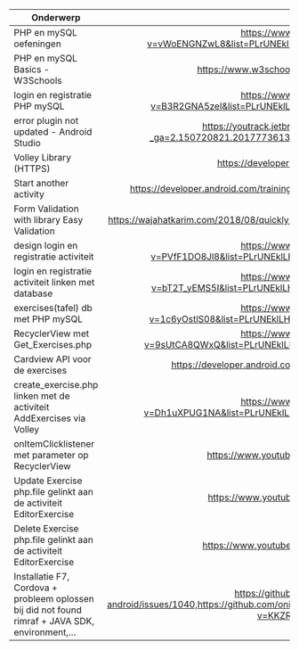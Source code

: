 | Onderwerp    | Bron |
| -------------|:---------------:|
| PHP en mySQL oefeningen | https://www.youtube.com/watch?v=vWoENGNZwL8&list=PLrUNEklLHiKVMkfpF3G9HVf0AstEeZ6Sm&index=13        | 
|PHP en mySQL Basics - W3Schools|https://www.w3schools.com/php/php_mysql_intro.asp|
|login en registratie PHP mySQL|https://www.youtube.com/watch?v=B3R2GNA5zeI&list=PLrUNEklLHiKVMkfpF3G9HVf0AstEeZ6Sm&index=34|
|error plugin not updated - Android Studio|https://youtrack.jetbrains.com/issue/IDEA-237012?_ga=2.150720821.2017773613.1629300321-1902068659.1629300321|
|Volley Library (HTTPS)|https://developer.android.com/training/volley|
|Start another activity|https://developer.android.com/training/basics/firstapp/starting-activity#CreateActivity|
|Form Validation with library Easy Validation|https://wajahatkarim.com/2018/08/quickly--easily-validating-your-text-with-easy-validation/|
|design login en registratie activiteit|https://www.youtube.com/watch?v=PVfF1DO8Jl8&list=PLrUNEklLHiKUbGOed4bZAr4HzWSzO8QGL&index=4|
|login en registratie activiteit linken met database |https://www.youtube.com/watch?v=bT2T_yEMS5I&list=PLrUNEklLHiKUbGOed4bZAr4HzWSzO8QGL&index=6|
|exercises(tafel) db met PHP mySQL|https://www.youtube.com/watch?v=1c6yOstlS08&list=PLrUNEklLHiKUbGOed4bZAr4HzWSzO8QGL&index=17|
|RecyclerView met Get_Exercises.php|https://www.youtube.com/watch?v=9sUtCA8QWxQ&list=PLrUNEklLHiKUbGOed4bZAr4HzWSzO8QGL&index=13|
|Cardview API voor de exercises|https://developer.android.com/guide/topics/ui/layout/cardview#kts|
|create_exercise.php linken met de activiteit AddExercises via Volley|https://www.youtube.com/watch?v=Dh1uXPUG1NA&list=PLrUNEklLHiKUbGOed4bZAr4HzWSzO8QGL&index=18|
|onItemClicklistener met parameter op RecyclerView|https://www.youtube.com/watch?v=wKFJsrdiGS8|
|Update Exercise php.file gelinkt aan de activiteit EditorExercise|https://www.youtube.com/watch?v=-61IHhvDvJI|
|Delete Exercise php.file gelinkt aan de activiteit EditorExercise|https://www.youtube.com/watch?v=RELER-NZmH4|
|Installatie F7, Cordova + probleem oplossen bij did not found rimraf + JAVA SDK, environment,...|https://github.com/apache/cordova-android/issues/1040,https://github.com/onivim/oni/issues/918,https://www.youtube.com/watch?v=KKZRDn0Fnp4&t=342s|